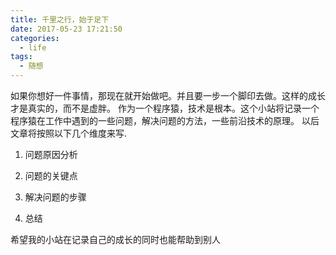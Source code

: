 ```yaml
---
title: 千里之行，始于足下
date: 2017-05-23 17:21:50
categories:
  - life
tags:
  - 随想
---
```

如果你想好一件事情，那现在就开始做吧。并且要一步一个脚印去做。这样的成长才是真实的，而不是虚胖。
作为一个程序猿，技术是根本。这个小站将记录一个程序猿在工作中遇到的一些问题，解决问题的方法，一些前沿技术的原理。
以后文章将按照以下几个维度来写.
1. 问题原因分析

2. 问题的关键点

3. 解决问题的步骤

4. 总结  

希望我的小站在记录自己的成长的同时也能帮助到别人
